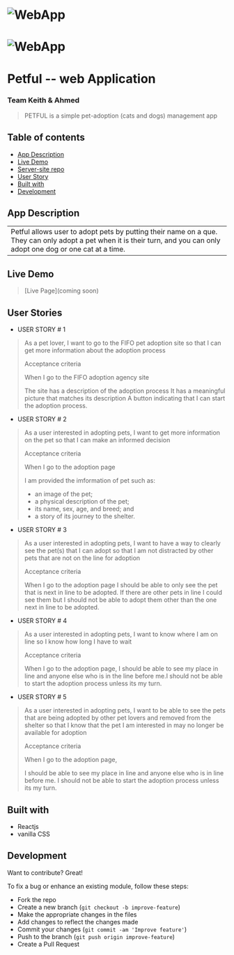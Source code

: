 
# ![WebApp](https://github.com/thinkful-ei-firefly/petful-client-keith-ahmed/images/landingPage.png)
# ![WebApp](https://github.com/thinkful-ei-firefly/petful-client-keith-ahmed/images/adoptPage.png)

# Petful -- web Application
### Team Keith & Ahmed

> PETFUL is a simple pet-adoption (cats and dogs) management app

## Table of contents

- [App Description](#app-description)
- [Live Demo](#live-demo)
- [Server-site repo](https://github.com/thinkful-ei-firefly/petful-server-keith-ahmed)
- [User Story](#user-story)
- [Built with](#build-with)
- [Development](#development)




## App Description

<table>
<tr>
<td>
  Petful allows user to adopt pets by putting their name on a que. They can only adopt a pet when it is their turn, and you can only adopt one dog or one cat at a time.
</td>
</tr>
</table>

## Live Demo

> [Live Page](coming soon)


## User Stories

* USER STORY # 1
> As a pet lover, I want to go to the FIFO pet adoption site so that I can get more information about the adoption process
>
> Acceptance criteria
>
> When I go to the FIFO adoption agency site
>
> The site has a description of the adoption process It has a meaningful picture that matches its description A button indicating that I can start the adoption process.

* USER STORY # 2
>As a user interested in adopting pets, I want to get more information on the pet so that I can make an informed decision
>
>Acceptance criteria
>
>When I go to the adoption page 
>
>I am provided the imformation of pet such as:
>* an image of the pet;
>* a physical description of the pet;
>* its name, sex, age, and breed; and
>* a story of its journey to the shelter.

* USER STORY # 3

>As a user interested in adopting pets, I want to have a way to clearly see the pet(s) that I can adopt so that I am not distracted by other pets that are not on the line for adoption
>
>Acceptance criteria
>
>When I go to the adoption page I should be able to only see the pet that is next in line to be adopted. If there are other pets in line I could see them but I should not be able to adopt them other than the one next in line to be adopted.

* USER STORY # 4

>As a user interested in adopting pets, I want to know where I am on line so I know how long I have to wait
>
>Acceptance criteria
>
>When I go to the adoption page, I should be able to see my place in line and anyone else who is in the line before me.I should not be able to start the adoption process unless its my turn.

* USER STORY # 5

>As a user interested in adopting pets, I want to be able to see the pets that are being adopted by other pet lovers and removed from the shelter so that I know that the pet I am interested in may no longer be available for adoption
>
>Acceptance criteria
>
>When I go to the adoption page, 
>
>I should be able to see my place in line and anyone else who is in line before me. I should not be able to start the adoption process unless its my turn.


## Built with

- Reactjs
- vanilla CSS


## Development

Want to contribute? Great!

To fix a bug or enhance an existing module, follow these steps:

- Fork the repo
- Create a new branch (`git checkout -b improve-feature`)
- Make the appropriate changes in the files
- Add changes to reflect the changes made
- Commit your changes (`git commit -am 'Improve feature'`)
- Push to the branch (`git push origin improve-feature`)
- Create a Pull Request